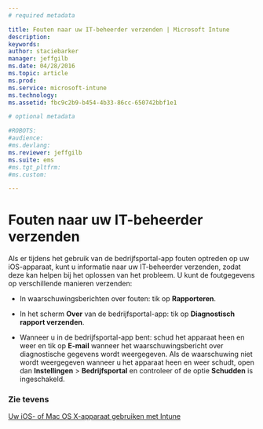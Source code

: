 ```yaml
---
# required metadata

title: Fouten naar uw IT-beheerder verzenden | Microsoft Intune
description:
keywords:
author: staciebarker
manager: jeffgilb
ms.date: 04/28/2016
ms.topic: article
ms.prod:
ms.service: microsoft-intune
ms.technology:
ms.assetid: fbc9c2b9-b454-4b33-86cc-650742bbf1e1

# optional metadata

#ROBOTS:
#audience:
#ms.devlang:
ms.reviewer: jeffgilb
ms.suite: ems
#ms.tgt_pltfrm:
#ms.custom:

---
```



# Fouten naar uw IT-beheerder verzenden

Als er tijdens het gebruik van de bedrijfsportal-app fouten optreden op uw iOS-apparaat, kunt u informatie naar uw IT-beheerder verzenden, zodat deze kan helpen bij het oplossen van het probleem. U kunt de foutgegevens op verschillende manieren verzenden:

-   In waarschuwingsberichten over fouten: tik op **Rapporteren**.

-   In het scherm **Over** van de bedrijfsportal-app: tik op **Diagnostisch rapport verzenden**.

-   Wanneer u in de bedrijfsportal-app bent: schud het apparaat heen en weer en tik op **E-mail** wanneer het waarschuwingsbericht over diagnostische gegevens wordt weergegeven. Als de waarschuwing niet wordt weergegeven wanneer u het apparaat heen en weer schudt, open dan **Instellingen** &gt; **Bedrijfsportal** en controleer of de optie **Schudden** is ingeschakeld.

### Zie tevens
[Uw iOS- of Mac OS X-apparaat gebruiken met Intune](using-your-ios-or-mac-os-x-device-with-intune.md)

<!--HONumber=May16_HO1-->


